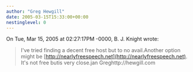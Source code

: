 ```yaml
---
author: "Greg Hewgill"
date: 2005-03-15T15:33:00+00:00
nestinglevel: 0
---
```

On Tue, Mar 15, 2005 at 02:27:17PM -0000, B. J. Knight wrote:

> I've tried finding a decent free host but to no avail.Another option might be [http://nearlyfreespeech.net](http://nearlyfreespeech.net). It's not free butis very close.jan Greghttp://hewgill.com